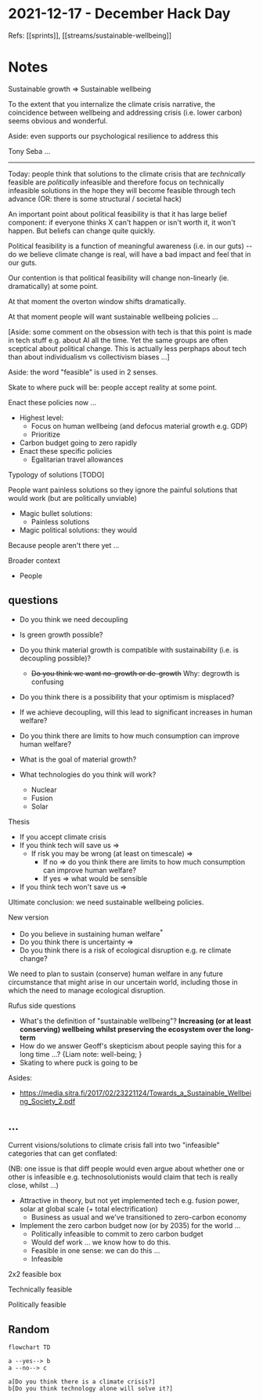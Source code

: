 # 2021-12-17 - December Hack Day

Refs: [[sprints]], [[streams/sustainable-wellbeing]]

# Notes

Sustainable growth => Sustainable wellbeing

To the extent that you internalize the climate crisis narrative, the coincidence between wellbeing and addressing crisis (i.e. lower carbon) seems obvious and wonderful.

Aside: even supports our psychological resilience to address this

Tony Seba ...

---

Today: people think that solutions to the climate crisis that are *technically* feasible are *politically* infeasible and therefore focus on technically infeasible solutions in the hope they will become feasible through tech advance (OR: there is some structural / societal hack)

An important point about political feasibility is that it has large belief component: if everyone thinks X can't happen or isn't worth it, it won't happen. But beliefs can change quite quickly.

Political feasibility is a function of meaningful awareness (i.e. in our guts) -- do we believe climate change is real, will have a bad impact and feel that in our guts.

Our contention is that political feasibility will change non-linearly (ie. dramatically) at some point.

At that moment the overton window shifts dramatically.

At that moment people will want sustainable wellbeing policies ...

[Aside: some comment on the obsession with tech is that this point is made in tech stuff e.g. about AI all the time. Yet the same groups are often sceptical about political change. This is actually less perphaps about tech than about individualism vs collectivism biases ...]

Aside: the word "feasible" is used in 2 senses.

Skate to where puck will be: people accept reality at some point.

Enact these policies now ...

* Highest level:
  * Focus on human wellbeing (and defocus material growth e.g. GDP)
  * Prioritize 
* Carbon budget going to zero rapidly 
* Enact these specific policies
  * Egalitarian travel allowances

Typology of solutions [TODO]

People want painless solutions so they ignore the painful solutions that would work (but are politically unviable)

* Magic bullet solutions: 
  * Painless solutions
* Magic political solutions: they would 


Because people aren't there yet ...


Broader context

* People 


## questions

* Do you think we need decoupling
* Is green growth possible?
* Do you think material growth is compatible with sustainability (i.e. is decoupling possible)?
  * ~~Do you think we want no-growth or de-growth~~ Why: degrowth is confusing
* Do you think there is a possibility that your optimism is misplaced?
* If we achieve decoupling, will this lead to significant increases in human welfare?
* Do you think there are limits to how much consumption can improve human welfare?

* What is the goal of material growth?
* What technologies do you think will work?
  * Nuclear
  * Fusion
  * Solar


Thesis

* If you accept climate crisis
* If you think tech will save us =>
  * If risk you may be wrong (at least on timescale) =>
    * If no => do you think there are limits to how much consumption can improve human welfare?
    * If yes => what would be sensible
* If you think tech won't save us =>

Ultimate conclusion: we need sustainable wellbeing policies.

New version

* Do you believe in sustaining human welfare<sup>*</sup>
* Do you think there is uncertainty => 
* Do you think there is a risk of ecological disruption e.g. re climate change?

We need to plan to sustain (conserve) human welfare in any future circumstance that might arise in our uncertain world, including those in which the need to manage ecological disruption.


Rufus side questions

* What's the definition of "sustainable wellbeing"? **Increasing (or at least conserving) wellbeing whilst preserving the ecosystem over the long-term**
* How do we answer Geoff's skepticism about people saying this for a long time ...? {Liam note: well-being; }
* Skating to where puck is going to be


Asides:

* https://media.sitra.fi/2017/02/23221124/Towards_a_Sustainable_Wellbeing_Society_2.pdf

## ...

Current visions/solutions to climate crisis fall into two "infeasible" categories that can get conflated:

(NB: one issue is that diff people would even argue about whether one or other is infeasible e.g. technosolutionists would claim that tech is really close, whilst ...)


- Attractive in theory, but not yet implemented tech e.g. fusion power, solar at global scale (+ total electrification)
  - Business as usual and we've transitioned to zero-carbon economy
- Implement the zero carbon budget now (or by 2035) for the world ...
  - Politically infeasible to commit to zero carbon budget
  - Would def work ... we know how to do this.
  - Feasible in one sense: we can do this ...
  - Infeasible

2x2 feasible box

Technically feasible

Politically feasible

## Random

```mermaid
flowchart TD

a --yes--> b
a --no--> c

a[Do you think there is a climate crisis?]
b[Do you think technology alone will solve it?]
```